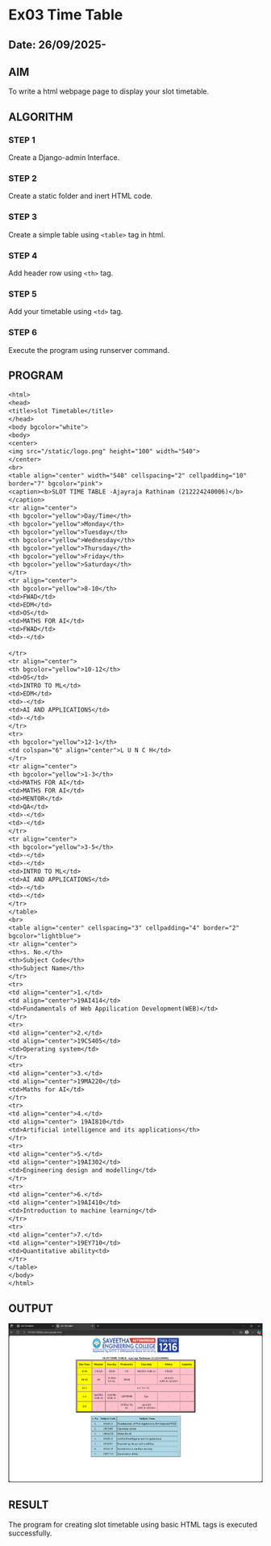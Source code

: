 # Ex03 Time Table
## Date: 26/09/2025-

## AIM
To write a html webpage page to display your slot timetable.

## ALGORITHM
### STEP 1
Create a Django-admin Interface.

### STEP 2
Create a static folder and inert HTML code.

### STEP 3
Create a simple table using ```<table>``` tag in html.

### STEP 4
Add header row using ```<th>``` tag.

### STEP 5
Add your timetable using ```<td>``` tag.

### STEP 6
Execute the program using runserver command.

## PROGRAM
```
<html>
<head>
<title>slot Timetable</title>    
</head>
<body bgcolor="white">
<body>
<center>
<img src="/static/logo.png" height="100" width="540">
</center>
<br>
<table align="center" width="540" cellspacing="2" cellpadding="10" border="7" bgcolor="pink">
<caption><b>SLOT TIME TABLE -Ajayraja Rathinam (212224240006)</b></caption>
<tr align="center">
<th bgcolor="yellow">Day/Time</th>
<th bgcolor="yellow">Monday</th>
<th bgcolor="yellow">Tuesday</th>
<th bgcolor="yellow">Wednesday</th>
<th bgcolor="yellow">Thursday</th>
<th bgcolor="yellow">Friday</th>
<th bgcolor="yellow">Saturday</th>
</tr>
<tr align="center">
<th bgcolor="yellow">8-10</th>
<td>FWAD</td>
<td>EDM</td>
<td>OS</td>
<td>MATHS FOR AI</td>
<td>FWAD</td>
<td>-</td>

</tr>
<tr align="center">
<th bgcolor="yellow">10-12</th>
<td>OS</td>
<td>INTRO TO ML</td>
<td>EDM</td>
<td>-</td>
<td>AI AND APPLICATIONS</td>
<td>-</td>
</tr>
<tr>
<th bgcolor="yellow">12-1</th>
<td colspan="6" align="center">L U N C H</td>
</tr>
<tr align="center">
<th bgcolor="yellow">1-3</th>
<td>MATHS FOR AI</td>
<td>MATHS FOR AI</td>
<td>MENTOR</td>
<td>QA</td>
<td>-</td>
<td>-</td>
</tr>
<tr align="center">
<th bgcolor="yellow">3-5</th>
<td>-</td>
<td>-</td>
<td>INTRO TO ML</td>
<td>AI AND APPLICATIONS</td>
<td>-</td>
<td>-</td>
</tr>
</table>
<br>
<table align="center" cellspacing="3" cellpadding="4" border="2" bgcolor="lightblue">
<tr align="center">
<th>s. No.</th>
<th>Subject Code</th>
<th>Subject Name</th>
</tr>
<tr>
<td align="center">1.</td>
<td align="center">19AI414</td>
<td>Fundamentals of Web Appilication Development(WEB)</td>
</tr>
<tr>
<td align="center">2.</td>
<td align="center">19CS405</td>
<td>Operating system</td>
</tr>
<tr>
<td align="center">3.</td>
<td align="center">19MA220</td>
<td>Maths for AI</td>
</tr>
<tr>
<td align="center">4.</td>
<td align="center"> 19AI810</td>
<td>Artificial intelligence and its applications</th>
</tr>
<tr>
<td align="center">5.</td>
<td align="center">19AI302</td>
<td>Engineering design and modelling</td>
</tr>
<tr>
<td align="center">6.</td>
<td align="center">19AI410</td>
<td>Introduction to machine learning</td>
</tr>
<tr>
<td align="center">7.</td>
<td align="center">19EY710</td>
<td>Quantitative ability<td>
</tr>
</table>
</body>
</html>
```

## OUTPUT

![alt text](<Screenshot 2025-09-26 090613.png>)


## RESULT
The program for creating slot timetable using basic HTML tags is executed successfully.
